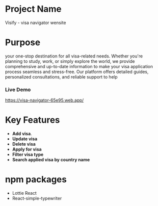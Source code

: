 # Project Name
Visify - visa navigator wensite
# Purpose
your one-stop destination for all visa-related needs. Whether you're planning to study, work, or simply explore the world, we provide comprehensive and up-to-date information to make your visa application process seamless and stress-free. Our platform offers detailed guides, personalized consultations, and reliable support to help
### Live Demo
https://visa-navigator-65e95.web.app/


# Key Features
- **Add visa**.
- **Update visa**
- **Delete visa** 
- **Apply for  visa** 
- **Filter  visa type** 
- **Search applied visa by country name** 
# npm packages
- Lottie React
- React-simple-typewriter
